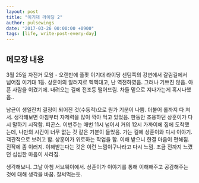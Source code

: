 ```yaml
---
layout: post
title: "이기대 라이딩 2"
author: pulsewings
date: "2017-03-26 00:00:00 +0900"
tags: [life, write-post-every-day]
---
```


## 메모장 내용
3월 25일 자전거 모임 - 오랜만에 풀팟
이기대 라이딩
센텀쪽의 강변에서 갈림길에서 넘어짐
이기대 1등. 상훈이의 알러지로 헥헥대고, 난 역전하였음. 그러나 기쁘진 않음. 아픈 사람을 이겼기에.
내려오는 길에 전조등 떨어뜨림. 차들 밑으로 지나가는게 혹시나했음..

남균이 생일잔치
결정이 되어진 것(수동적)으로 뭔가 기분이 나쁨. 더불어 롤까지 다 져서.
생각해보면 아침부터 자제력을 많이 깍아 먹고 있었음. 한동안 조용하던 상훈이가 다시 말하기 시작함. 피곤스. 이번주는 매번 11시 넘어서 거의 12시 가까이에 집에 도착했는데, 나만의 시간이 너무 없는 것 같은 기분이 들었음. 가는 길에 상훈이와 디시 이야기. 객관적으로 보려고 함.
상훈이가 위로하는 작업을 함. 이해 받으니 한결 마음이 편해짐. 진작에 좀 이러지.
이해받는다는 것은 이런 느낌이구나라고 다시 느낌. 조금 전까지 느꼈던 섭섭한 마음이 사라짐.

생각해보니. 그날 아침 서브웨이에서. 상훈이가 이야기를 통해 이해해주고 공감해주는 것에 대해 생각을 바꿈. 잘써먹는듯.
